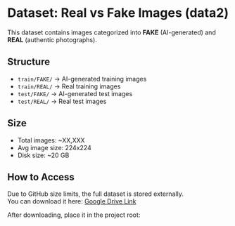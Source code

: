 # Dataset: Real vs Fake Images (data2)

This dataset contains images categorized into **FAKE** (AI-generated) and **REAL** (authentic photographs).

## Structure
- `train/FAKE/` → AI-generated training images
- `train/REAL/` → Real training images
- `test/FAKE/` → AI-generated test images
- `test/REAL/` → Real test images

## Size
- Total images: ~XX,XXX
- Avg image size: 224x224
- Disk size: ~20 GB

## How to Access
Due to GitHub size limits, the full dataset is stored externally.  
You can download it here: [Google Drive Link](https://drive.google.com/drive/folders/1ozWFl1a7FVnYimEwbzE_XNgzDOrprb26?usp=sharing)

After downloading, place it in the project root:
